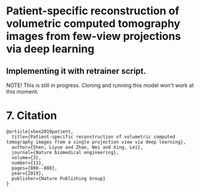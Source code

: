 # Patient-specific reconstruction of volumetric computed tomography images from few-view projections via deep learning

## Implementing it with retrainer script.

NOTE! This is still in progress. Cloning and running this model won't work at this moment. 

# 7. Citation

```
@article{shen2019patient,
  title={Patient-specific reconstruction of volumetric computed tomography images from a single projection view via deep learning},
  author={Shen, Liyue and Zhao, Wei and Xing, Lei},
  journal={Nature biomedical engineering},
  volume={3},
  number={11},
  pages={880--888},
  year={2019},
  publisher={Nature Publishing Group}
}
```
